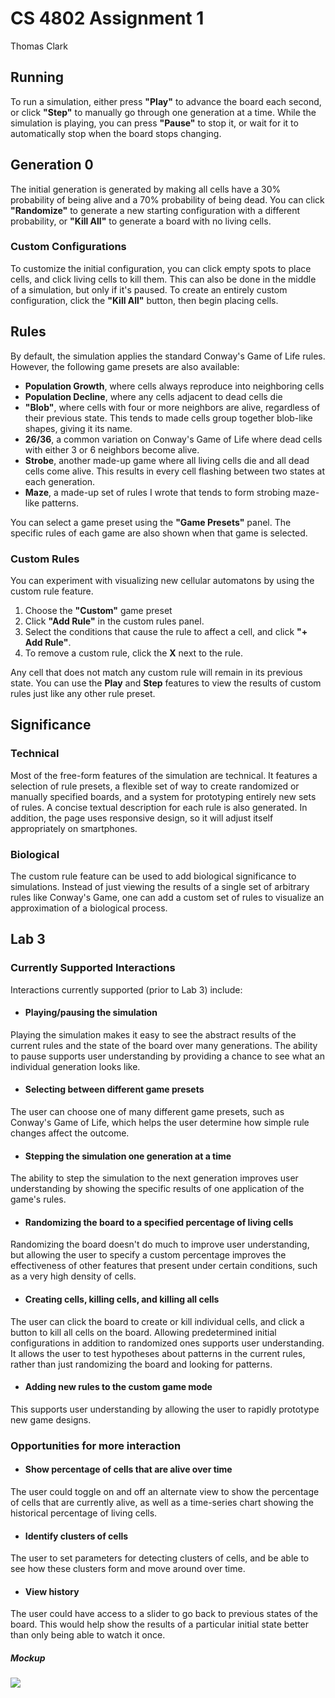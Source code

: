 # CS 4802 Assignment 1
Thomas Clark

## Running
To run a simulation, either press **"Play"** to advance the board each second, or click **"Step"** to manually go through one generation at a time. While the simulation is playing, you can press **"Pause"** to stop it, or wait for it to automatically stop when the board stops changing.

## Generation 0
The initial generation is generated by making all cells have a 30% probability of being alive and a 70% probability of being dead.  You can click **"Randomize"** to generate a new starting configuration with a different probability, or **"Kill All"** to generate a board with no living cells.

### Custom Configurations
To customize the initial configuration, you can click empty spots to place cells, and click living cells to kill them.  This can also be done in the middle of a simulation, but only if it's paused.  To create an entirely custom configuration, click the **"Kill All"** button, then begin placing cells.

## Rules
By default, the simulation applies the standard Conway's Game of Life rules.  However, the following game presets are also available:

* **Population Growth**, where cells always reproduce into neighboring cells
* **Population Decline**, where any cells adjacent to dead cells die
* **"Blob"**, where cells with four or more neighbors are alive, regardless of their previous state.  This tends to made cells group together blob-like shapes, giving it its name.
* **26/36**, a common variation on Conway's Game of Life where dead cells with either 3 or 6 neighbors become alive.
* **Strobe**, another made-up game where all living cells die and all dead cells come alive.  This results in every cell flashing between two states at each generation.
* **Maze**, a made-up set of rules I wrote that tends to form strobing maze-like patterns.

You can select a game preset using the **"Game Presets"** panel.  The specific rules of each game are also shown when that game is selected.

### Custom Rules

You can experiment with visualizing new cellular automatons by using the custom rule feature.
1. Choose the **"Custom"** game preset
2. Click **"Add Rule"** in the custom rules panel.
3. Select the conditions that cause the rule to affect a cell, and click **"+ Add Rule"**.
4. To remove a custom rule, click the **X** next to the rule.

Any cell that does not match any custom rule will remain in its previous state.  You can use the **Play** and **Step** features to view the results of custom rules just like any other rule preset.

## Significance
### Technical
Most of the free-form features of the simulation are technical.  It features a selection of rule presets, a flexible set of way to create randomized or manually specified boards, and a system for prototyping entirely new sets of rules.  A concise textual description for each rule is also generated.  In addition, the page uses responsive design, so it will adjust itself appropriately on smartphones.
### Biological
The custom rule feature can be used to add biological significance to simulations.  Instead of just viewing the results of a single set of arbitrary rules like Conway's Game, one can add a custom set of rules to visualize an approximation of a biological process.

## Lab 3
### Currently Supported Interactions
Interactions currently supported (prior to Lab 3) include:
* #### Playing/pausing the simulation
Playing the simulation makes it easy to see the abstract results of the current rules and the state of the board over many generations.  The ability to pause supports user understanding by providing a chance to see what an individual generation looks like.

* #### Selecting between different game presets
The user can choose one of many different game presets, such as Conway's Game of Life, which helps the user determine how simple rule changes affect the outcome.

* #### Stepping the simulation one generation at a time
The ability to step the simulation to the next generation improves user understanding by showing the specific results  of one application of the game's rules.

* #### Randomizing the board to a specified percentage of living cells
Randomizing the board doesn't do much to improve user understanding, but allowing the user to specify a custom percentage improves the effectiveness of other features that present under certain conditions, such as a very high density of cells.

* #### Creating cells, killing cells, and killing all cells
The user can click the board to create or kill individual cells, and click a button to kill all cells on the board.  Allowing predetermined initial configurations in addition to randomized ones supports user understanding.  It allows the user to test hypotheses about  patterns in the current rules, rather than just randomizing the board and looking for patterns.

* #### Adding new rules to the custom game mode
This supports user understanding by allowing the user to rapidly prototype new game designs.

### Opportunities for more interaction
* #### Show percentage of cells that are alive over time
The user could toggle on and off an alternate view to show the percentage of cells that are currently alive, as well as a time-series chart showing the historical percentage of living cells.

* #### Identify clusters of cells
The user to set parameters for detecting clusters of cells, and be able to see how these clusters form and move around over time.

* #### View history
The user could have access to a slider to go back to previous states of the board.  This would help show the results of a particular initial state better than only being able to watch it once.
##### Mockup
![](http://i.imgur.com/7pQ6v3c.png)


